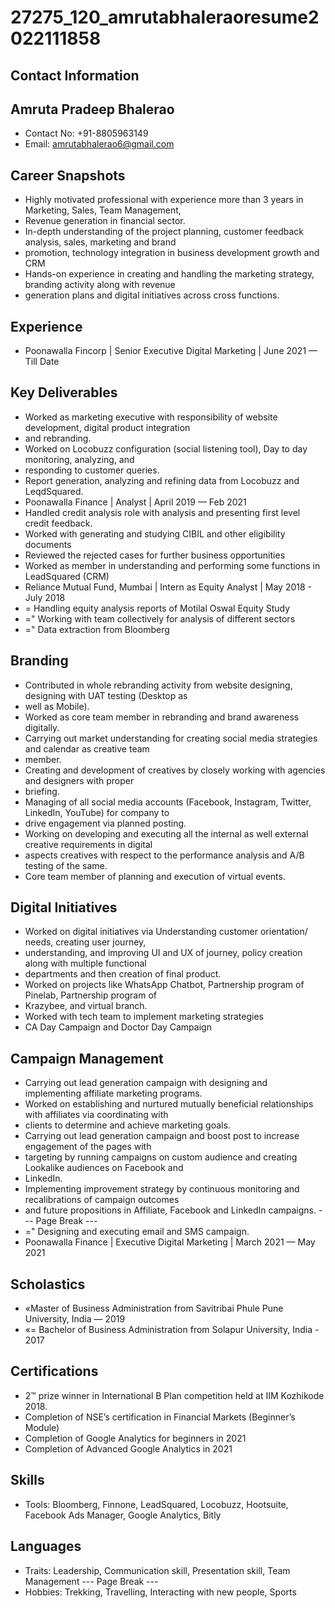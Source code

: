 # 27275_120_amrutabhaleraoresume2022111858

## Contact Information



## Amruta Pradeep Bhalerao

* Contact No: +91-8805963149
* Email: amrutabhalerao6@gmail.com


## Career Snapshots

* Highly motivated professional with experience more than 3 years in Marketing, Sales, Team Management,
* Revenue generation in financial sector.
* In-depth understanding of the project planning, customer feedback analysis, sales, marketing and brand
* promotion, technology integration in business development growth and CRM
* Hands-on experience in creating and handling the marketing strategy, branding activity along with revenue
* generation plans and digital initiatives across cross functions.


## Experience

* Poonawalla Fincorp | Senior Executive Digital Marketing | June 2021 — Till Date


## Key Deliverables

* Worked as marketing executive with responsibility of website development, digital product integration
* and rebranding.
* Worked on Locobuzz configuration (social listening tool), Day to day monitoring, analyzing, and
* responding to customer queries.
* Report generation, analyzing and refining data from Locobuzz and LeqdSquared.
* Poonawalla Finance | Analyst | April 2019 — Feb 2021
* Handled credit analysis role with analysis and presenting first level credit feedback.
* Worked with generating and studying CIBIL and other eligibility documents
* Reviewed the rejected cases for further business opportunities
* Worked as member in understanding and performing some functions in LeadSquared (CRM)
* Reliance Mutual Fund, Mumbai | Intern as Equity Analyst | May 2018 - July 2018
* = Handling equity analysis reports of Motilal Oswal Equity Study
* =" Working with team collectively for analysis of different sectors
* =" Data extraction from Bloomberg


## Branding

* Contributed in whole rebranding activity from website designing, designing with UAT testing (Desktop as
* well as Mobile).
* Worked as core team member in rebranding and brand awareness digitally.
* Carrying out market understanding for creating social media strategies and calendar as creative team
* member.
* Creating and development of creatives by closely working with agencies and designers with proper
* briefing.
* Managing of all social media accounts (Facebook, Instagram, Twitter, LinkedIn, YouTube) for company to
* drive engagement via planned posting.
* Working on developing and executing all the internal as well external creative requirements in digital
* aspects creatives with respect to the performance analysis and A/B testing of the same.
* Core team member of planning and execution of virtual events.


## Digital Initiatives

* Worked on digital initiatives via Understanding customer orientation/ needs, creating user journey,
* understanding, and improving UI and UX of journey, policy creation along with multiple functional
* departments and then creation of final product.
* Worked on projects like WhatsApp Chatbot, Partnership program of Pinelab, Partnership program of
* Krazybee, and virtual branch.
* Worked with tech team to implement marketing strategies
* CA Day Campaign and Doctor Day Campaign


## Campaign Management

* Carrying out lead generation campaign with designing and implementing affiliate marketing programs.
* Worked on establishing and nurtured mutually beneficial relationships with affiliates via coordinating with
* clients to determine and achieve marketing goals.
* Carrying out lead generation campaign and boost post to increase engagement of the pages with
* targeting by running campaigns on custom audience and creating Lookalike audiences on Facebook and
* LinkedIn.
* Implementing improvement strategy by continuous monitoring and recalibrations of campaign outcomes
* and future propositions in Affiliate, Facebook and LinkedIn campaigns.
--- Page Break ---
* =" Designing and executing email and SMS campaign.
* Poonawalla Finance | Executive Digital Marketing | March 2021 — May 2021


## Scholastics

* «Master of Business Administration from Savitribai Phule Pune University, India — 2019
* «= Bachelor of Business Administration from Solapur University, India - 2017


## Certifications

* 2™ prize winner in International B Plan competition held at IIM Kozhikode 2018.
* Completion of NSE’s certification in Financial Markets (Beginner’s Module)
* Completion of Google Analytics for beginners in 2021
* Completion of Advanced Google Analytics in 2021


## Skills

* Tools: Bloomberg, Finnone, LeadSquared, Locobuzz, Hootsuite, Facebook Ads Manager, Google Analytics, Bitly


## Languages

* Traits: Leadership, Communication skill, Presentation skill, Team Management
--- Page Break ---
* Hobbies: Trekking, Travelling, Interacting with new people, Sports

